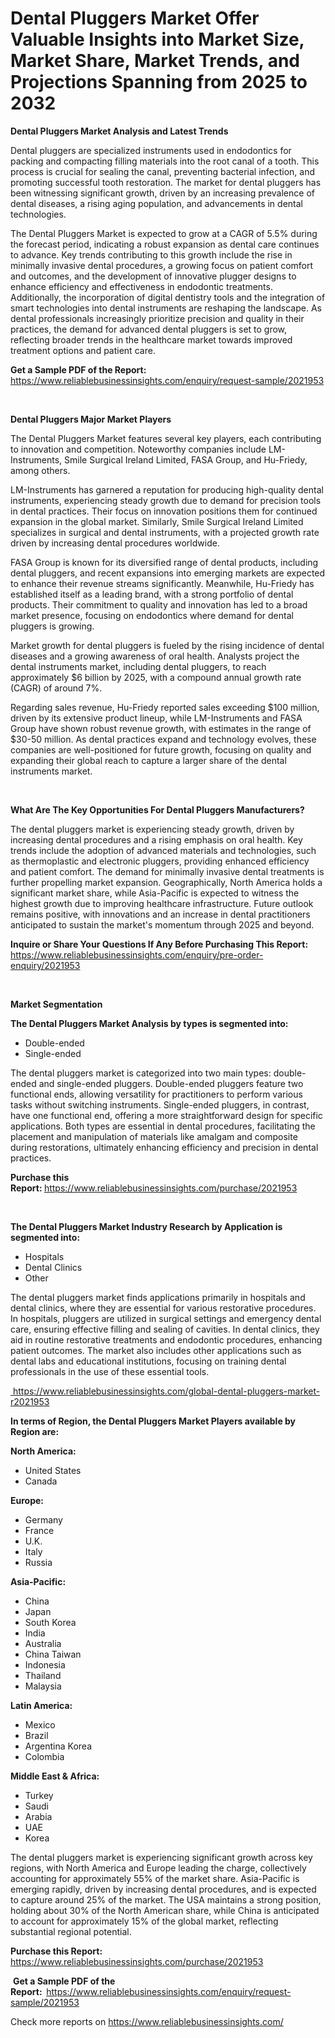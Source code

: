 <p><h1>Dental Pluggers Market Offer Valuable Insights into Market Size, Market Share, Market Trends, and Projections Spanning from 2025 to 2032</h1></p><p><strong>Dental Pluggers Market Analysis and Latest Trends</strong></p>
<p><p>Dental pluggers are specialized instruments used in endodontics for packing and compacting filling materials into the root canal of a tooth. This process is crucial for sealing the canal, preventing bacterial infection, and promoting successful tooth restoration. The market for dental pluggers has been witnessing significant growth, driven by an increasing prevalence of dental diseases, a rising aging population, and advancements in dental technologies.</p><p>The Dental Pluggers Market is expected to grow at a CAGR of 5.5% during the forecast period, indicating a robust expansion as dental care continues to advance. Key trends contributing to this growth include the rise in minimally invasive dental procedures, a growing focus on patient comfort and outcomes, and the development of innovative plugger designs to enhance efficiency and effectiveness in endodontic treatments. Additionally, the incorporation of digital dentistry tools and the integration of smart technologies into dental instruments are reshaping the landscape. As dental professionals increasingly prioritize precision and quality in their practices, the demand for advanced dental pluggers is set to grow, reflecting broader trends in the healthcare market towards improved treatment options and patient care.</p></p>
<p><strong>Get a Sample PDF of the Report:&nbsp;</strong> <a href="https://www.reliablebusinessinsights.com/enquiry/request-sample/2021953?utm_campaign=2215&utm_medium=2&utm_source=Github&utm_content=ia&utm_term=04032025&utm_id=dental-pluggers">https://www.reliablebusinessinsights.com/enquiry/request-sample/2021953</a></p>
<p>&nbsp;</p>
<p><strong>Dental Pluggers Major Market Players</strong></p>
<p><p>The Dental Pluggers Market features several key players, each contributing to innovation and competition. Noteworthy companies include LM-Instruments, Smile Surgical Ireland Limited, FASA Group, and Hu-Friedy, among others.</p><p>LM-Instruments has garnered a reputation for producing high-quality dental instruments, experiencing steady growth due to demand for precision tools in dental practices. Their focus on innovation positions them for continued expansion in the global market. Similarly, Smile Surgical Ireland Limited specializes in surgical and dental instruments, with a projected growth rate driven by increasing dental procedures worldwide.</p><p>FASA Group is known for its diversified range of dental products, including dental pluggers, and recent expansions into emerging markets are expected to enhance their revenue streams significantly. Meanwhile, Hu-Friedy has established itself as a leading brand, with a strong portfolio of dental products. Their commitment to quality and innovation has led to a broad market presence, focusing on endodontics where demand for dental pluggers is growing.</p><p>Market growth for dental pluggers is fueled by the rising incidence of dental diseases and a growing awareness of oral health. Analysts project the dental instruments market, including dental pluggers, to reach approximately $6 billion by 2025, with a compound annual growth rate (CAGR) of around 7%.</p><p>Regarding sales revenue, Hu-Friedy reported sales exceeding $100 million, driven by its extensive product lineup, while LM-Instruments and FASA Group have shown robust revenue growth, with estimates in the range of $30-50 million. As dental practices expand and technology evolves, these companies are well-positioned for future growth, focusing on quality and expanding their global reach to capture a larger share of the dental instruments market.</p></p>
<p>&nbsp;</p>
<p><strong>What Are The Key Opportunities For Dental Pluggers Manufacturers?</strong></p>
<p><p>The dental pluggers market is experiencing steady growth, driven by increasing dental procedures and a rising emphasis on oral health. Key trends include the adoption of advanced materials and technologies, such as thermoplastic and electronic pluggers, providing enhanced efficiency and patient comfort. The demand for minimally invasive dental treatments is further propelling market expansion. Geographically, North America holds a significant market share, while Asia-Pacific is expected to witness the highest growth due to improving healthcare infrastructure. Future outlook remains positive, with innovations and an increase in dental practitioners anticipated to sustain the market's momentum through 2025 and beyond.</p></p>
<p><strong>Inquire or Share Your Questions If Any Before Purchasing This Report:</strong> <a href="https://www.reliablebusinessinsights.com/enquiry/pre-order-enquiry/2021953?utm_campaign=2215&utm_medium=2&utm_source=Github&utm_content=ia&utm_term=04032025&utm_id=dental-pluggers">https://www.reliablebusinessinsights.com/enquiry/pre-order-enquiry/2021953</a></p>
<p>&nbsp;</p>
<p><strong>Market Segmentation</strong></p>
<p><strong>The Dental Pluggers Market Analysis by types is segmented into:</strong></p>
<p><ul><li>Double-ended</li><li>Single-ended</li></ul></p>
<p><p>The dental pluggers market is categorized into two main types: double-ended and single-ended pluggers. Double-ended pluggers feature two functional ends, allowing versatility for practitioners to perform various tasks without switching instruments. Single-ended pluggers, in contrast, have one functional end, offering a more straightforward design for specific applications. Both types are essential in dental procedures, facilitating the placement and manipulation of materials like amalgam and composite during restorations, ultimately enhancing efficiency and precision in dental practices.</p></p>
<p><strong>Purchase this Report:&nbsp;</strong><a href="https://www.reliablebusinessinsights.com/purchase/2021953?utm_campaign=2215&utm_medium=2&utm_source=Github&utm_content=ia&utm_term=04032025&utm_id=dental-pluggers">https://www.reliablebusinessinsights.com/purchase/2021953</a></p>
<p>&nbsp;</p>
<p><strong>The Dental Pluggers Market Industry Research by Application is segmented into:</strong></p>
<p><ul><li>Hospitals</li><li>Dental Clinics</li><li>Other</li></ul></p>
<p><p>The dental pluggers market finds applications primarily in hospitals and dental clinics, where they are essential for various restorative procedures. In hospitals, pluggers are utilized in surgical settings and emergency dental care, ensuring effective filling and sealing of cavities. In dental clinics, they aid in routine restorative treatments and endodontic procedures, enhancing patient outcomes. The market also includes other applications such as dental labs and educational institutions, focusing on training dental professionals in the use of these essential tools.</p></p>
<p><a href="https://www.reliablebusinessinsights.com/global-dental-pluggers-market-r2021953?utm_campaign=2215&utm_medium=2&utm_source=Github&utm_content=ia&utm_term=04032025&utm_id=dental-pluggers">&nbsp;https://www.reliablebusinessinsights.com/global-dental-pluggers-market-r2021953</a></p>
<p><strong>In terms of Region, the Dental Pluggers Market Players available by Region are:</strong></p>
<p>
    <p> <strong> North America: </strong>
        <ul>
            <li>United States</li>
            <li>Canada</li>
        </ul>
        </p> 
    <p> <strong> Europe: </strong>
        <ul>
            <li>Germany</li>
            <li>France</li>
            <li>U.K.</li>
            <li>Italy</li>
            <li>Russia</li>
        </ul>
        </p> 
    <p> <strong> Asia-Pacific: </strong>
        <ul>
            <li>China</li>
            <li>Japan</li>
            <li>South Korea</li>
            <li>India</li>
            <li>Australia</li>
            <li>China Taiwan</li>
            <li>Indonesia</li>
            <li>Thailand</li>
            <li>Malaysia</li>
        </ul>
        </p> 
    <p> <strong> Latin America: </strong>
        <ul>
            <li>Mexico</li>
            <li>Brazil</li>
            <li>Argentina Korea</li>
            <li>Colombia</li>
        </ul>
        </p> 
    <p> <strong> Middle East & Africa: </strong>
        <ul>
            <li>Turkey</li>
            <li>Saudi</li>
            <li>Arabia</li>
            <li>UAE</li>
            <li>Korea</li>
        </ul>
    </p>
    </p>
<p><p>The dental pluggers market is experiencing significant growth across key regions, with North America and Europe leading the charge, collectively accounting for approximately 55% of the market share. Asia-Pacific is emerging rapidly, driven by increasing dental procedures, and is expected to capture around 25% of the market. The USA maintains a strong position, holding about 30% of the North American share, while China is anticipated to account for approximately 15% of the global market, reflecting substantial regional potential.</p></p>
<p><strong>Purchase this Report: </strong><a href="https://www.reliablebusinessinsights.com/purchase/2021953?utm_campaign=2215&utm_medium=2&utm_source=Github&utm_content=ia&utm_term=04032025&utm_id=dental-pluggers">https://www.reliablebusinessinsights.com/purchase/2021953</a></p>
<p>&nbsp;<strong>Get a Sample PDF of the Report:&nbsp;&nbsp;</strong><a href="https://www.reliablebusinessinsights.com/enquiry/request-sample/2021953?utm_campaign=2215&utm_medium=2&utm_source=Github&utm_content=ia&utm_term=04032025&utm_id=dental-pluggers">https://www.reliablebusinessinsights.com/enquiry/request-sample/2021953</a></p>
<p><strong></strong></p>
<p>Check more reports on <a href="https://www.reliablebusinessinsights.com/?utm_campaign=2215&utm_medium=2&utm_source=Github&utm_content=ia&utm_term=04032025&utm_id=dental-pluggers">https://www.reliablebusinessinsights.com/</a></p>